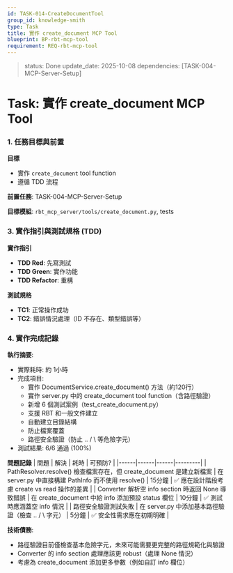 ```yaml
---
id: TASK-014-CreateDocumentTool
group_id: knowledge-smith
type: Task
title: 實作 create_document MCP Tool
blueprint: BP-rbt-mcp-tool
requirement: REQ-rbt-mcp-tool
---
```


<!-- info-section -->
> status: Done
> update_date: 2025-10-08
> dependencies: [TASK-004-MCP-Server-Setup]

<!-- id: sec-root -->
# Task: 實作 create_document MCP Tool

<!-- id: sec-goal-dependencies -->
### 1. 任務目標與前置

<!-- id: blk-goal, type: list -->
**目標**
  - 實作 `create_document` tool function
  - 遵循 TDD 流程

<!-- id: blk-dependencies, type: list -->
**前置任務**: TASK-004-MCP-Server-Setup

<!-- id: blk-target-modules, type: list -->
**目標模組**: `rbt_mcp_server/tools/create_document.py`, tests

<!-- id: sec-implementation -->
### 3. 實作指引與測試規格 (TDD)

<!-- id: blk-implementation-steps, type: list -->
**實作指引**
  - **TDD Red**: 先寫測試
  - **TDD Green**: 實作功能
  - **TDD Refactor**: 重構

<!-- id: blk-test-spec, type: list -->
**測試規格**
  - **TC1**: 正常操作成功
  - **TC2**: 錯誤情況處理（ID 不存在、類型錯誤等）

<!-- id: sec-completion -->
### 4. 實作完成記錄

<!-- id: blk-execution-summary, type: list -->
**執行摘要**:
  - 實際耗時: 約 1小時
  - 完成項目:
    - 實作 DocumentService.create_document() 方法（約120行）
    - 實作 server.py 中的 create_document tool function（含路徑驗證）
    - 新增 6 個測試案例（test_create_document.py）
    - 支援 RBT 和一般文件建立
    - 自動建立目錄結構
    - 防止檔案覆蓋
    - 路徑安全驗證（防止 .. / \ 等危險字元）
  - 測試結果: 6/6 通過 (100%)

<!-- id: blk-problems-table, type: table -->
**問題記錄**
| 問題 | 解決 | 耗時 | 可預防? |
|------|------|------|---------|
| PathResolver.resolve() 檢查檔案存在，但 create_document 是建立新檔案 | 在 server.py 中直接構建 PathInfo 而不使用 resolve() | 15分鐘 | ✅ 應在設計階段考慮 create vs read 操作的差異 |
| Converter 解析空 info section 時返回 None 導致錯誤 | 在 create_document 中給 info 添加預設 status 欄位 | 10分鐘 | ✅ 測試時應涵蓋空 info 情況 |
| 路徑安全驗證測試失敗 | 在 server.py 中添加基本路徑驗證（檢查 .. / \\ 字元） | 5分鐘 | ✅ 安全性需求應在初期明確 |

<!-- id: blk-technical-debt, type: list -->
**技術債務**:
  - 路徑驗證目前僅檢查基本危險字元，未來可能需要更完整的路徑規範化與驗證
  - Converter 的 info section 處理應該更 robust（處理 None 情況）
  - 考慮為 create_document 添加更多參數（例如自訂 info 欄位）
